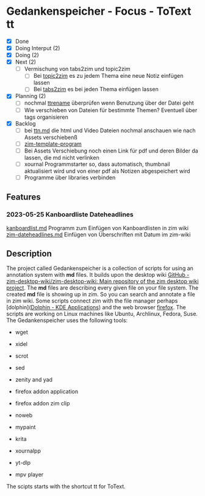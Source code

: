 # Gedankenspeicher - Focus - ToText tt

- [X] Done
- [X] Doing Interput (2)
- [X] Doing (2)
- [X] Next (2)
	- [ ] Vermischung von tabs2zim und topic2zim 
		- [ ] Bei [topic2zim](topic2zim.md) es zu jedem Thema eine neue Notiz einfügen lassen
		- [ ] Bei [tabs2zim](tabs2zim.md) es bei jeden Thema einfügen lassen
- [X] Planning (2)
	- [ ] nochmal [ttrename](ttrename.md) überprüfen wenn Benutzung über der Datei geht
	- [ ] Wie verschieben von Dateien für bestimmte Themen? Eventuell über tags organisieren
- [X] Backlog
	- [ ] bei [ttn.md](ttn.md) die html und Video Dateien nochmal anschauen wie nach Assets verschiebenß
	- [ ] [zim-template-program](zim-template-program.md)
	- [ ] Bei Assets Verschiebung noch einen Link für pdf und deren Bilder da lassen, die md nicht verlinken
	- [ ] xournal Programmstarter so, dass automatisch, thumbnail aktualisiert wird und von einer pdf als Notizen abgespeichert wird
	- [ ] Programme über libraries verbinden
	
## Features

### 2023-05-25 Kanboardliste Dateheadlines
[kanboardlist.md](kanboardlist.md) Programm zum Einfügen von Kanboardlisten in zim wiki 
[zim-dateheadlines.md](zim-dateheadlines.md) Einfügen von Überschriften mit Datum im zim-wiki


## Description 
The project called Gedankenspeicher is a collection of scripts for using an annotation system with **md** files. It builds upon the desktop wiki [GitHub - zim-desktop-wiki/zim-desktop-wiki: Main repository of the zim desktop wiki project](https://github.com/zim-desktop-wiki/zim-desktop-wiki). The **md** files are describing every given file on your file system. The created **md** file is showing up in zim. So you can search and annotate a file in zim wiki. Some scripts connect zim with the file manager perhaps [dolphin]([Dolphin - KDE Applications](https://apps.kde.org/dolphin/)) and the web browser [firefox](https://www.mozilla.org/en-US/firefox/new/). The scripts are working on Linux machines like Ubuntu, Archlinux, Fedora, Suse. The Gedankenspeicher uses the following tools:

- wget

- xidel

- scrot

- sed

- zenity and yad

- firefox addon application

- firefox addon zim clip

- noweb

- mypaint

- krita

- xournalpp

- yt-dlp

- mpv player

The scipts starts with the shortcut tt for ToText. 
